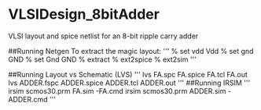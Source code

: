 # VLSIDesign_8bitAdder
VLSI layout and spice netlist for an 8-bit ripple carry adder

##Running Netgen
To extract the magic layout:
'''
% set vdd Vdd
% set gnd GND
% set Gnd GND
% extract
% ext2spice
% ext2sim
'''

##Running Layout vs Schematic (LVS)
'''
lvs FA.spc FA.spice FA.tcl FA.out
lvs ADDER.fspc ADDER.spice ADDER.tcl ADDER.out
'''
##Running IRSIM
'''
irsim scmos30.prm FA.sim -FA.cmd
irsim scmos30.prm ADDER.sim -ADDER.cmd
'''